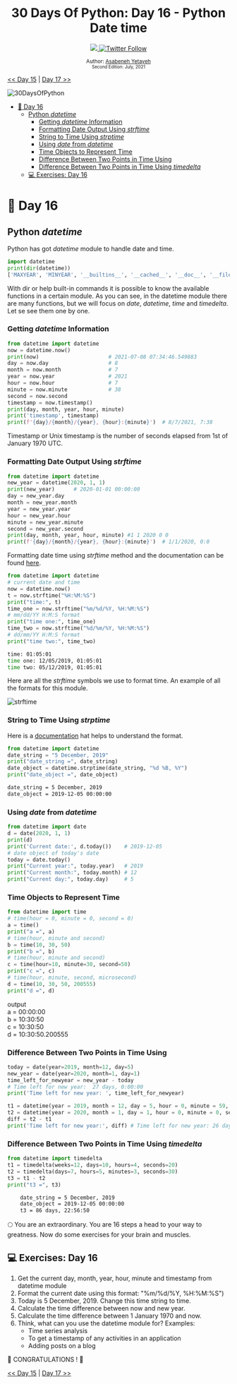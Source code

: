 <div align="center">
  <h1> 30 Days Of Python: Day 16 - Python Date time </h1>
  <a class="header-badge" target="_blank" href="https://www.linkedin.com/in/asabeneh/">
  <img src="https://img.shields.io/badge/style--5eba00.svg?label=LinkedIn&logo=linkedin&style=social">
  </a>
  <a class="header-badge" target="_blank" href="https://twitter.com/Asabeneh">
  <img alt="Twitter Follow" src="https://img.shields.io/twitter/follow/asabeneh?style=social">
  </a>

  <sub>Author:
  <a href="https://www.linkedin.com/in/asabeneh/" target="_blank">Asabeneh Yetayeh</a><br>
  <small>Second Edition: July, 2021</small>
  </sub>

</div>

[<< Day 15](../15_Day_Python_type_errors/15_python_type_errors.md) | [Day 17 >>](../17_Day_Exception_handling/17_exception_handling.md)

![30DaysOfPython](../images/30DaysOfPython_banner3@2x.png)
- [📘 Day 16](#-day-16)
  - [Python *datetime*](#python-datetime)
    - [Getting *datetime* Information](#getting-datetime-information)
    - [Formatting Date Output Using *strftime*](#formatting-date-output-using-strftime)
    - [String to Time Using *strptime*](#string-to-time-using-strptime)
    - [Using *date* from *datetime*](#using-date-from-datetime)
    - [Time Objects to Represent Time](#time-objects-to-represent-time)
    - [Difference Between Two Points in Time Using](#difference-between-two-points-in-time-using)
    - [Difference Between Two Points in Time Using *timedelta*](#difference-between-two-points-in-time-using-timedelta)
  - [💻 Exercises: Day 16](#-exercises-day-16)
# 📘 Day 16

## Python *datetime*

Python has got _datetime_ module to handle date and time.

```py
import datetime
print(dir(datetime))
['MAXYEAR', 'MINYEAR', '__builtins__', '__cached__', '__doc__', '__file__', '__loader__', '__name__', '__package__', '__spec__', 'date', 'datetime', 'datetime_CAPI', 'sys', 'time', 'timedelta', 'timezone', 'tzinfo']
```

With dir or help built-in commands it is possible to know the available functions in a certain module. As you can see, in the datetime module there are many functions, but we will focus on _date_, _datetime_, _time_ and _timedelta_. Let se see them one by one.

### Getting *datetime* Information

```py
from datetime import datetime
now = datetime.now()
print(now)                      # 2021-07-08 07:34:46.549883
day = now.day                   # 8
month = now.month               # 7
year = now.year                 # 2021
hour = now.hour                 # 7
minute = now.minute             # 38
second = now.second
timestamp = now.timestamp()
print(day, month, year, hour, minute)
print('timestamp', timestamp)
print(f'{day}/{month}/{year}, {hour}:{minute}')  # 8/7/2021, 7:38
```

Timestamp or Unix timestamp is the number of seconds elapsed from 1st of January 1970 UTC.

### Formatting Date Output Using *strftime*

```py
from datetime import datetime
new_year = datetime(2020, 1, 1)
print(new_year)      # 2020-01-01 00:00:00
day = new_year.day
month = new_year.month
year = new_year.year
hour = new_year.hour
minute = new_year.minute
second = new_year.second
print(day, month, year, hour, minute) #1 1 2020 0 0
print(f'{day}/{month}/{year}, {hour}:{minute}')  # 1/1/2020, 0:0

```

Formatting date time using *strftime* method and the documentation can be found [here](https://strftime.org/).

```py
from datetime import datetime
# current date and time
now = datetime.now()
t = now.strftime("%H:%M:%S")
print("time:", t)
time_one = now.strftime("%m/%d/%Y, %H:%M:%S")
# mm/dd/YY H:M:S format
print("time one:", time_one)
time_two = now.strftime("%d/%m/%Y, %H:%M:%S")
# dd/mm/YY H:M:S format
print("time two:", time_two)
```

```sh
time: 01:05:01
time one: 12/05/2019, 01:05:01
time two: 05/12/2019, 01:05:01
```

Here are all the _strftime_ symbols we use to format time. An example of all the formats for this module.

![strftime](../images/strftime.png)

### String to Time Using *strptime*
Here is a [documentation](https://www.programiz.com/python-programming/datetime/strptimet) hat helps to understand the format. 

```py
from datetime import datetime
date_string = "5 December, 2019"
print("date_string =", date_string)
date_object = datetime.strptime(date_string, "%d %B, %Y")
print("date_object =", date_object)
```

```sh
date_string = 5 December, 2019
date_object = 2019-12-05 00:00:00
```

### Using *date* from *datetime*

```py
from datetime import date
d = date(2020, 1, 1)
print(d)
print('Current date:', d.today())    # 2019-12-05
# date object of today's date
today = date.today()
print("Current year:", today.year)   # 2019
print("Current month:", today.month) # 12
print("Current day:", today.day)     # 5
```

### Time Objects to Represent Time

```py
from datetime import time
# time(hour = 0, minute = 0, second = 0)
a = time()
print("a =", a)
# time(hour, minute and second)
b = time(10, 30, 50)
print("b =", b)
# time(hour, minute and second)
c = time(hour=10, minute=30, second=50)
print("c =", c)
# time(hour, minute, second, microsecond)
d = time(10, 30, 50, 200555)
print("d =", d)
```

output  
a = 00:00:00  
b = 10:30:50  
c = 10:30:50  
d = 10:30:50.200555

### Difference Between Two Points in Time Using

```py
today = date(year=2019, month=12, day=5)
new_year = date(year=2020, month=1, day=1)
time_left_for_newyear = new_year - today
# Time left for new year:  27 days, 0:00:00
print('Time left for new year: ', time_left_for_newyear)

t1 = datetime(year = 2019, month = 12, day = 5, hour = 0, minute = 59, second = 0)
t2 = datetime(year = 2020, month = 1, day = 1, hour = 0, minute = 0, second = 0)
diff = t2 - t1
print('Time left for new year:', diff) # Time left for new year: 26 days, 23: 01: 00
```

### Difference Between Two Points in Time Using *timedelta*

```py
from datetime import timedelta
t1 = timedelta(weeks=12, days=10, hours=4, seconds=20)
t2 = timedelta(days=7, hours=5, minutes=3, seconds=30)
t3 = t1 - t2
print("t3 =", t3)
```

```sh
    date_string = 5 December, 2019
    date_object = 2019-12-05 00:00:00
    t3 = 86 days, 22:56:50
```

🌕 You are an extraordinary. You are 16 steps a head to your way to greatness. Now do some exercises for your brain and muscles.

## 💻 Exercises: Day 16

1. Get the current day, month, year, hour, minute and timestamp from datetime module
1. Format the current date using this format: "%m/%d/%Y, %H:%M:%S")
1. Today is 5 December, 2019. Change this time string to time.
1. Calculate the time difference between now and new year.
1. Calculate the time difference between 1 January 1970 and now.
1. Think, what can you use the datetime module for? Examples:
   - Time series analysis
   - To get a timestamp of any activities in an application
   - Adding posts on a blog 

🎉 CONGRATULATIONS ! 🎉

[<< Day 15](../15_Day_Python_type_errors/15_python_type_errors.md) | [Day 17 >>](../17_Day_Exception_handling/17_exception_handling.md)